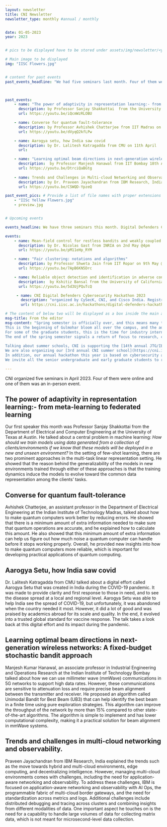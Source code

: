 ```yaml
---
layout: newsletter
title: CNI Newsletter
newsletter_type: monthly #annual / monthly


date: 01-05-2023 
year: 2023


# pics to be displayed have to be stored under assets/img/newsletter/<year>/<month>

# Main image to be displayed
img: "IISC Flowers.jpg"


# content for past events
past_events_headline: "We had five seminars last month. Four of them were online and one of them was an in-person talk."

 

past_events:
    - name: "The power of adaptivity in representation learning:- from meta-learning to federated learning"
      description: by Professor Sanjay Shakkottai  from the University of Texas at Austin on 4th April @4pm
      url: https://youtu.be/iQcmWzRLOBU

    - name: Converse for quantum fault-tolerance
      description: by Professor Avhishek Chatterjee from IIT Madras on 11th April @4pm
      url: https://youtu.be/dVyqQ2kfLPw

    - name: Aarogya setu, how India saw covid
      description: by Dr. Lalitesh Katragadda from CMU on 11th April 
      url:

    - name: "Learning optimal beam directions in next-generation wireless networks: A fixed-budget stochastic bandit approach"
      description:  by Professor Manjesh Hanawal from IIT Bombay 18th April @4pm
      url: https://youtu.be/DtrciQaBGtg
    
    - name: Trends and Challenges in Multi-cloud Networking and Observability.
      description: by Dr. Praveen Jayachandran from IBM Research, India on 25th April @4pm
      url: https://youtu.be/CSWQD-YpzeQ

past_event_pics: # Provide a list of file names with proper extensions
    - "IISc Yellow Flowers.jpg"
    - preview.jpg


# Upcoming events

events_headline: We have three seminars this month. Digital Defenders Cybersecurity Masterclass and Capture the Flag (CTF) Competition 2023 is being organized by CySecK- the K-Tech Centre of Excellence in Cyber Security – in association with the Centre for Networked Intelligence  and Cisco Systems India Pvt. Ltd. 

events:
    - name: Mean-field control for restless bandits and weakly coupled MDPs
      description: by Dr. Nicolas Gast from INRIA on 2nd May @4pm
      url: https://youtu.be/pM11eHp_RYM

    - name: "Fair clustering: notations and algorithms"
      description: by Professor Shweta Jain from IIT Ropar on 9th May @4pm
      url: https://youtu.be/7ApB6KN5Drc

    - name: Reliable object detection and identification in adverse conditions
      description:  by Kshitiz Bansal from the University of California on 23rd May @4pm
      url: https://youtu.be/5d3UjPQuTcQ

     - name: CNI Digital Defenders Cybersecurity Hackathon 2023
       description: "organized by CySecK, CNI, and Cisco India. Registration starting May 11"
       url: https://cni.iisc.ac.in/hackathons/digital-defenders-hackathon-2023

# The content of below two will be displayed as a box inside the main area.
msg-title: From the editor
msg-content: "Spring semester is officially over, and this means many things at IISc. 
This is the beginning of Gulmohar bloom all over the campus, and the advent of the mango season. 
For some of the graduate students, this is the time for industry internships, and for summer interns from outside IISc arrival time at various laboratories. 
The end of the spring semester signals a return of focus to research, conference travels, and summer schools. 
    
Talking about summer schools, CNI is supporting the [14th annual JTG/IEEE Information Theory Society summer school](https://ece.iisc.ac.in/~jtg/2023/about.html), which is returning to IISc in June this year. 
We are also organizing our [3rd annual CNI summer school](https://cni.iisc.ac.in/summerschool/2023) in July this year. 
In addition, our annual hackathon this year is based on cybersecurity and is being organized in association with CySecK, the K-Tech Centre of Excellence in Cyber Security, and our CSR sponsor, Cisco Systems India Pvt. Ltd. 
We invite all the senior undergraduate and early graduate students to register for all of these events."

---
```


<!-- Main article -->

CNI organized five seminars in April 2023. Four of them were online and one of them was an in-person event. 
 
## The power of adaptivity in representation learning:- from meta-learning to federated learning
    
Our first speaker this month was Professor Sanjay Shakkottai from the Department of Electrical and Computer Engineering at the University of Texas at Austin. 
He talked about a central problem in machine learning: *How should we train models using data generated from a collection of clients/environments if we know that these models will be deployed in a new
and unseen environment?* 
In the setting of few-shot learning, there are two prominent approaches in the multi-task linear representation setting. 
He showed that the reason behind the generalizability of the models in new environments trained through either of these approaches is that the training dynamics induce the models to evolve toward the common data representation among the clients’ tasks.

## Converse for quantum fault-tolerance
    
Avhishek Chatterjee, an assistant professor in the Department of Electrical Engineering at the Indian Institute of Technology Madras, talked about how to make quantum computers work better by reducing errors. He showed that there is a minimum amount of extra information needed to make sure that quantum operations are accurate, and he explained how to calculate this amount. He also showed that this minimum amount of extra information can help us figure out how much noise a quantum computer can handle before it stops working properly. 
Overall, he provided new insights into how to make quantum computers more reliable, which is important for developing practical applications of quantum computing.

## Aarogya Setu, how India saw covid
    
Dr. Lalitesh Katragadda from CMU  talked about a digital effort called Aarogya Setu that was created in India during the COVID-19 pandemic. It was made to provide clarity and first response to those in need, and to see the disease spread at a local and regional level. Aarogya Setu was able to help India see the spread of COVID-19, but unfortunately, it was abandoned when the country needed it most. However, it did a lot of good and was praised by academics abroad for its scale and quality. In the end, it evolved into a trusted global standard for vaccine response. The talk takes a look back at this digital effort and its impact during the pandemic.

## Learning optimal beam directions in next-generation wireless networks: A fixed-budget stochastic bandit approach

Manjesh Kumar Hanawal, an associate professor in Industrial Engineering and Operations Research at the Indian Institute of Technology Bombay talked about how we can use millimeter wave (mmWave) communications in 5G networks to support high data rates. However, these communications are sensitive to attenuation loss and require precise beam alignment between the transmitter and receiver. 
He proposed an algorithm called Unimodal Bandit for Best Beam (UB3) that can help identify the best beam in a finite time using pure exploration strategies. This algorithm can improve the throughput of the network by more than 15% compared to other state-of-the-art algorithms. The algorithm is simple to implement and has lower computational complexity, making it a practical solution for beam alignment in mmWave systems. 
 
## Trends and challenges in multi-cloud networking and observability.

Praveen Jayachandran from IBM Research, India  explained the trends such as the move towards hybrid and multi-cloud environments, edge computing, and decentralizing intelligence. However, managing multi-cloud environments comes with challenges, including the need for application-aware networking and observability. To address these challenges, IBM is focused on application-aware networking and observability with AI Ops, the programmable fabric of multi-cloud border gateways, and the need for standardization across metrics and logs. Additional challenges include distributed debugging and tracing across clusters and combining insights from different modalities of data. One important aspect he touches on is the need for a capability to handle large volumes of data for collecting matrix data, which is not meant for microsecond-level data collection. 


<!-- Registrations for this event start from 11th May. There would be a total of 25 prizes on offer for the participants totaling to a value of  INR 4,00,000/- (Four Lakhs only). In addition, top candidates will be considered for Internship opportunities at partner organizations. -->


 
